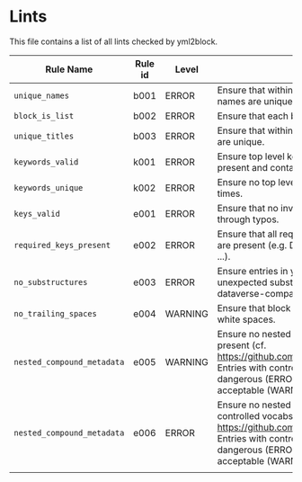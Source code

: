 # Lints

This file contains a list of all lints checked by yml2block.

| Rule Name                  | Rule id | Level   | Test                                                                                                                                                                                                                             |
|----------------------------|---------|---------|----------------------------------------------------------------------------------------------------------------------------------------------------------------------------------------------------------------------------------|
| `unique_names`             | b001    | ERROR   | Ensure that within a block (e.g. DatasetField) all names are unique.                                                                                                                                                             |
| `block_is_list`            | b002    | ERROR   | Ensure that each block content is a valid yaml list.                                                                                                                                                                             |
| `unique_titles`            | b003    | ERROR   | Ensure that within the DatasetField block all titles are unique.                                                                                                                                                                 |
| `keywords_valid`           | k001    | ERROR   | Ensure top level keywords (i.e. block names) are present and contain no typos.                                                                                                                                                   |
| `keywords_unique`          | k002    | ERROR   | Ensure no top level keyword occurs multiple times.                                                                                                                                                                               |
| `keys_valid`               | e001    | ERROR   | Ensure that no invalid keys are present, e.g. through typos.                                                                                                                                                                     |
| `required_keys_present`    | e002    | ERROR   | Ensure that all required keys for the block entry are present (e.g. DatasetField has a name, etc. ...).                                                                                                                          |
| `no_substructures`         | e003    | ERROR   | Ensure entries in yaml format have no unexpected substructures but adhere to dataverse-compatible format.                                                                                                                        |
| `no_trailing_spaces`       | e004    | WARNING | Ensure that block entries do not have trailing white spaces.                                                                                                                                                                     |
| `nested_compound_metadata` | e005    | WARNING | Ensure no nested compound metadata are present (cf. https://github.com/IQSS/dataverse/issues/9911). Entries with controlled vocabs are more dangerous (ERROR), entries without are acceptable (WARNING).                         |
| `nested_compound_metadata` | e006    | ERROR   | Ensure no nested compound metadata using controlled vocabs are present (cf. https://github.com/IQSS/dataverse/issues/9911). Entries with controlled vocabs are more dangerous (ERROR), entries without are acceptable (WARNING). |
|                            |         |         |                                                                                                                                                                                                                                  |

